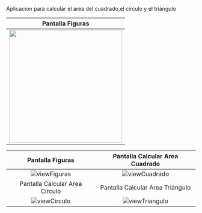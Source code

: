 Aplicacion para calcular el area del cuadrado,el círculo y el triángulo

|                               Pantalla Figuras                                         | 
|:------------------------------------------------------------------------------:|
|   <img src="https://github.com/user-attachments/assets/9836fe89-6cc6-4118-959e-b26395f18dbd" width="300">   |




|                               Pantalla Figuras                              |                                   Pantalla Calcular Area Cuadrado                                |
|:------------------------------------------------------------------------------:|:------------------------------------------------------------------------------:|
|  ![viewFiguras](https://github.com/saulhervas/calcularAreaApp/assets/136034899/d72439b8-3424-4e61-a934-70dd746302af)  |  ![viewCuadrado](https://github.com/saulhervas/calcularAreaApp/assets/136034899/3820d423-ce76-4d31-a093-cf8672c206ad)  |
|                               Pantalla Calcular Area Círculo                              |                                   Pantalla Calcular Area Triángulo                                   |
|  ![viewCirculo](https://github.com/saulhervas/calcularAreaApp/assets/136034899/fff88e52-274b-498f-95fc-7f557b58abee)  | ![viewTriangulo](https://github.com/saulhervas/calcularAreaApp/assets/136034899/725fee16-ade9-4f63-add4-447f8484a0b8)   |


